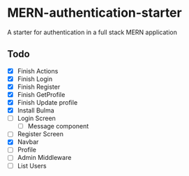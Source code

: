# MERN-authentication-starter

A starter for authentication in a full stack MERN application

## Todo

- [x] Finish Actions
- [x] Finish Login
- [x] Finish Register
- [x] Finish GetProfile
- [x] Finish Update profile
- [x] Install Bulma
- [ ] Login Screen
  - [ ] Message component
- [ ] Register Screen
- [x] Navbar
- [ ] Profile
- [ ] Admin Middleware
- [ ] List Users
